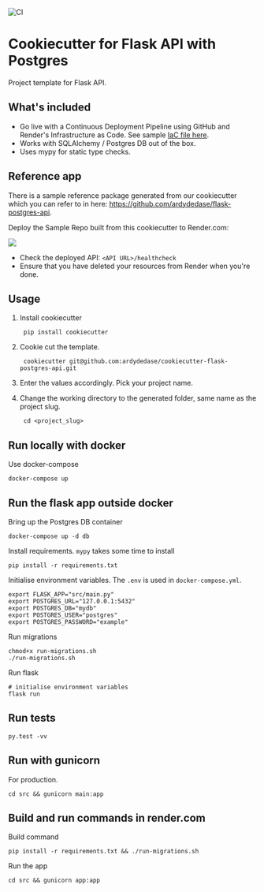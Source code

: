 ![CI](https://github.com/ardydedase/cookiecutter-flask-postgres-api/workflows/CI/badge.svg)

# Cookiecutter for Flask API with Postgres

Project template for Flask API.

## What's included
* Go live with a Continuous Deployment Pipeline using GitHub and Render's Infrastructure as Code. See sample [IaC file here](https://github.com/ardydedase/flask-postgres-api/blob/master/render.yaml).
* Works with SQLAlchemy / Postgres DB out of the box.
* Uses mypy for static type checks.

## Reference app

There is a sample reference package generated from our cookiecutter which you can refer to in here: https://github.com/ardydedase/flask-postgres-api.

Deploy the Sample Repo built from this cookiecutter to Render.com:

<a href="https://render.com/deploy?repo=https://github.com/ardydedase/flask-postgres-api">
  <img src="https://render.com/images/deploy-to-render-button.svg">
</a>

* Check the deployed API: `<API URL>/healthcheck`
* Ensure that you have deleted your resources from Render when you're done.


## Usage

1. Install cookiecutter

        pip install cookiecutter

1. Cookie cut the template.

        cookiecutter git@github.com:ardydedase/cookiecutter-flask-postgres-api.git

1. Enter the values accordingly. Pick your project name.


1. Change the working directory to the generated folder, same name as the project slug.

        cd <project_slug>


## Run locally with docker

Use docker-compose
```
docker-compose up
```

## Run the flask app outside docker

Bring up the Postgres DB container
```
docker-compose up -d db
```

Install requirements.
`mypy` takes some time to install
```
pip install -r requirements.txt
```

Initialise environment variables. The `.env` is used in `docker-compose.yml`.
```
export FLASK_APP="src/main.py"
export POSTGRES_URL="127.0.0.1:5432"
export POSTGRES_DB="mydb"
export POSTGRES_USER="postgres"
export POSTGRES_PASSWORD="example"
```

Run migrations
```
chmod+x run-migrations.sh
./run-migrations.sh
```

Run flask
```
# initialise environment variables
flask run
```

## Run tests

```
py.test -vv
```


## Run with gunicorn
For production.
```
cd src && gunicorn main:app
```

## Build and run commands in render.com

Build command
```
pip install -r requirements.txt && ./run-migrations.sh
```

Run the app
```
cd src && gunicorn app:app
```